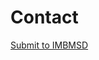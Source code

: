 # Contact

<a href="mailto:imb-benchmark@hsu-hh.de?subject=Submission&body=This is a submission for the IMBMSD. Kind regards ...">
Submit to IMBMSD
</a>

